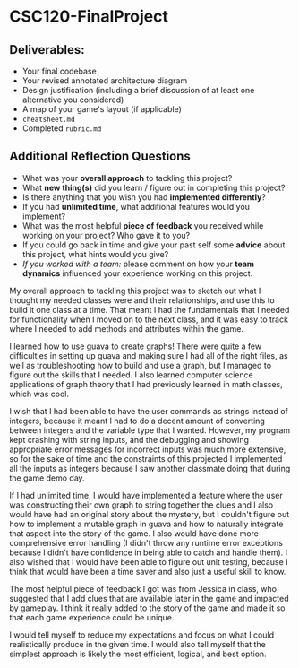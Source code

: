 # CSC120-FinalProject

## Deliverables:
 - Your final codebase
 - Your revised annotated architecture diagram
 - Design justification (including a brief discussion of at least one alternative you considered)
 - A map of your game's layout (if applicable)
 - `cheatsheet.md`
 - Completed `rubric.md`
  
## Additional Reflection Questions
 - What was your **overall approach** to tackling this project?
 - What **new thing(s)** did you learn / figure out in completing this project?
 - Is there anything that you wish you had **implemented differently**?
 - If you had **unlimited time**, what additional features would you implement?
 - What was the most helpful **piece of feedback** you received while working on your project? Who gave it to you?
 - If you could go back in time and give your past self some **advice** about this project, what hints would you give?
 - _If you worked with a team:_ please comment on how your **team dynamics** influenced your experience working on this project.

 My overall approach to tackling this project was to sketch out what I thought my needed classes were and their relationships, and use this to build it one class at a time. That meant I had the fundamentals that I needed for functionality when I moved on to the next class, and it was easy to track where I needed to add methods and attributes within the game.
 
 I learned how to use guava to create graphs! There were quite a few difficulties in setting up guava and making sure I had all of the right files, as well as troubleshooting how to build and use a graph, but I managed to figure out the skills that I needed. I also learned computer science applications of graph theory that I had previously learned in math classes, which was cool.

 I wish that I had been able to have the user commands as strings instead of integers, because it meant I had to do a decent amount of converting between integers and the variable type that I wanted. However, my program kept crashing with string inputs, and the debugging and showing appropriate error messages for incorrect inputs was much more extensive, so for the sake of time and the constraints of this projected I implemented all the inputs as integers because I saw another classmate doing that during the game demo day.

 If I had unlimited time, I would have implemented a feature where the user was constructing their own graph to string together the clues and I also would have had an original story about the mystery, but I couldn't figure out how to implement a mutable graph in guava and how to naturally integrate that aspect into the story of the game. I also would have done more comprehensive error handling (I didn't throw any runtime error exceptions because I didn't have confidence in being able to catch and handle them). I also wished that I would have been able to figure out unit testing, because I think that would have been a time saver and also just a useful skill to know.

 The most helpful piece of feedback I got was from Jessica in class, who suggested that I add clues that are available later in the game and impacted by gameplay. I think it really added to the story of the game and made it so that each game experience could be unique.

 I would tell myself to reduce my expectations and focus on what I could realistically produce in the given time. I would also tell myself that the simplest approach is likely the most efficient, logical, and best option.
